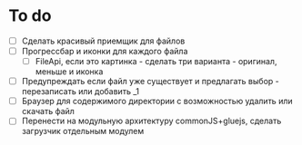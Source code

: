 # To do
- [ ] Сделать красивый приемщик для файлов
- [ ] Прогрессбар и иконки для каждого файла
  - [ ] FileApi, если это картинка - сделать три варианта - оригинал, меньше и иконка
- [ ] Предупреждать если файл уже существует и предлагать выбор - перезаписать или добавить _1
- [ ] Браузер для содержимого директории с возможностью удалить или скачать файл
- [ ] Перенести на модульную архитектуру commonJS+gluejs, сделать загрузчик отдельным модулем
